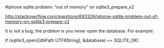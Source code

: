 #iphone sqlite problem: “out of memory” on sqlite3_prepare_v2

http://stackoverflow.com/questions/693329/iphone-sqlite-problem-out-of-memory-on-sqlite3-prepare-v2



It is not a bug, the problem is you never open the database. For example:

if (sqlite3_open([dbPath UTF8String], &database) == SQLITE_OK)